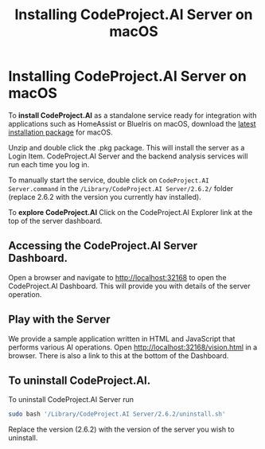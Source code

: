 ﻿---
title: Installing CodeProject.AI Server on macOS
tags:
  - CodeProject.AI
  - macOS
---

# Installing CodeProject.AI Server on macOS

To **install CodeProject.AI** as a standalone service ready for integration with applications such as HomeAssist or BlueIris on macOS, download the 
[latest installation package](https://www.codeproject.com/Articles/5322557/CodeProject-AI-Server-AI-the-easy-way) for macOS.

Unzip and double click the .pkg package. This will install the server as a Login Item. CodeProject.AI
Server and the backend analysis services will run each time you log in. 

To manually start the service, double click on `CodeProject.AI Server.command` in the
`/Library/CodeProject.AI Server/2.6.2/` folder (replace 2.6.2 with the version you currently hav
installed).

To **explore CodeProject.AI** Click on the CodeProject.AI Explorer link at the top of the server dashboard. 


## Accessing the CodeProject.AI Server Dashboard.
Open a browser and navigate to [http://localhost:32168](http://localhost:32168) to open the
CodeProject.AI Dashboard.  This will provide you with details of the server operation.

## Play with the Server
We provide a sample application written in HTML and JavaScript that performs various AI operations.
Open [http://localhost:32168/vision.html](http://localhost:32168/vision.html) in a browser. 
There is also a link to this at the bottom of the Dashboard.

## To uninstall CodeProject.AI.

To uninstall CodeProject.AI Server run

```bash
sudo bash '/Library/CodeProject.AI Server/2.6.2/uninstall.sh'
```
Replace the version (2.6.2) with the version of the server you wish to uninstall.

